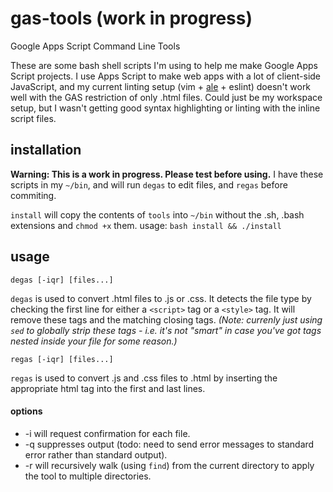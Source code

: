 # gas-tools (work in progress)
Google Apps Script Command Line Tools

These are some bash shell scripts I'm using to help me make Google Apps Script projects.
I use Apps Script to make web apps with a lot of client-side JavaScript, and my current linting setup (vim + [ale](https://github.com/w0rp/ale) + eslint) doesn't work well with the GAS restriction of only .html files.
Could just be my workspace setup, but I wasn't getting good syntax highlighting or linting with the inline script files.

## installation
**Warning: This is a work in progress.  Please test before using.**
I have these scripts in my `~/bin`, and will run `degas` to edit files, and `regas` before commiting.

`install` will copy the contents of `tools` into `~/bin` without the .sh, .bash extensions and `chmod +x` them.
usage: `bash install && ./install`

## usage
`degas [-iqr] [files...]`

`degas` is used to convert .html files to .js or .css.  It detects the file type by checking the first line for either a `<script>` tag or a `<style>` tag.  It will remove these tags and the matching closing tags.  *(Note: currenly just using `sed` to globally strip these tags - i.e. it's not "smart" in case you've got tags nested inside your file for some reason.)*

`regas [-iqr] [files...]`

`regas` is used to convert .js and .css files to .html by inserting the appropriate html tag into the first and last lines.

#### options
* -i will request confirmation for each file.
* -q suppresses output (todo: need to send error messages to standard error rather than standard output).
* -r will recursively walk (using `find`) from the current directory to apply the tool to multiple directories.
